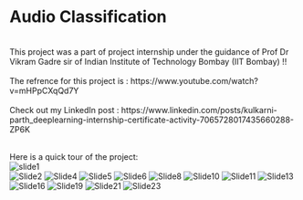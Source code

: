# Audio Classification
<br>
This project was a part of project internship under the guidance of Prof Dr Vikram Gadre sir of Indian Institute of Technology Bombay (IIT Bombay) !!
<br>
<br>
The refrence for this project is : https://www.youtube.com/watch?v=mHPpCXqQd7Y
<br>
<br>
Check out my LinkedIn post : https://www.linkedin.com/posts/kulkarni-parth_deeplearning-internship-certificate-activity-7065728017435660288-ZP6K
<br>
<br>

Here is a quick tour of the project:
<br>
![slide1](https://github-production-user-asset-6210df.s3.amazonaws.com/145101202/268465317-ee0ce551-175f-4bb6-8f09-050a0bc46b44.png)
<br>
![Slide2](https://github.com/parthk1165/AudioClassification/assets/145101202/a0663ccb-05ee-46e3-92cc-d19cbe251599)
![Slide4](https://github.com/parthk1165/AudioClassification/assets/145101202/ef4c0328-e263-443a-be6a-6d7f89ce6355)
![Slide5](https://github.com/parthk1165/AudioClassification/assets/145101202/6e9178c6-29e7-48f8-b107-e01352c2acd8)
![Slide6](https://github.com/parthk1165/AudioClassification/assets/145101202/44d4b4ce-d5fe-42c7-8ce8-d93897b44d62)
![Slide8](https://github.com/parthk1165/AudioClassification/assets/145101202/3721dd0b-397f-4a72-945e-470dc4def3e4)
![Slide10](https://github.com/parthk1165/AudioClassification/assets/145101202/78d33ad6-dad5-4b17-b953-22d4e8b7eae5)
![Slide11](https://github.com/parthk1165/AudioClassification/assets/145101202/f639c189-1610-4c18-99e9-48f8925cb000)
![Slide13](https://github.com/parthk1165/AudioClassification/assets/145101202/61749b36-81d1-459f-b454-e13e4d5ed31d)
![Slide16](https://github.com/parthk1165/AudioClassification/assets/145101202/55b44463-f270-46ce-b3b9-bbfe0eece150)
![Slide19](https://github.com/parthk1165/AudioClassification/assets/145101202/32e9ba96-773f-4b13-ae49-63e2f63fe04a)
![Slide21](https://github.com/parthk1165/AudioClassification/assets/145101202/7a2fed04-c6e5-4181-a79c-9e9493e05889)
![Slide23](https://github.com/parthk1165/AudioClassification/assets/145101202/161cfcba-9a46-490f-8b53-8257d6537393)



